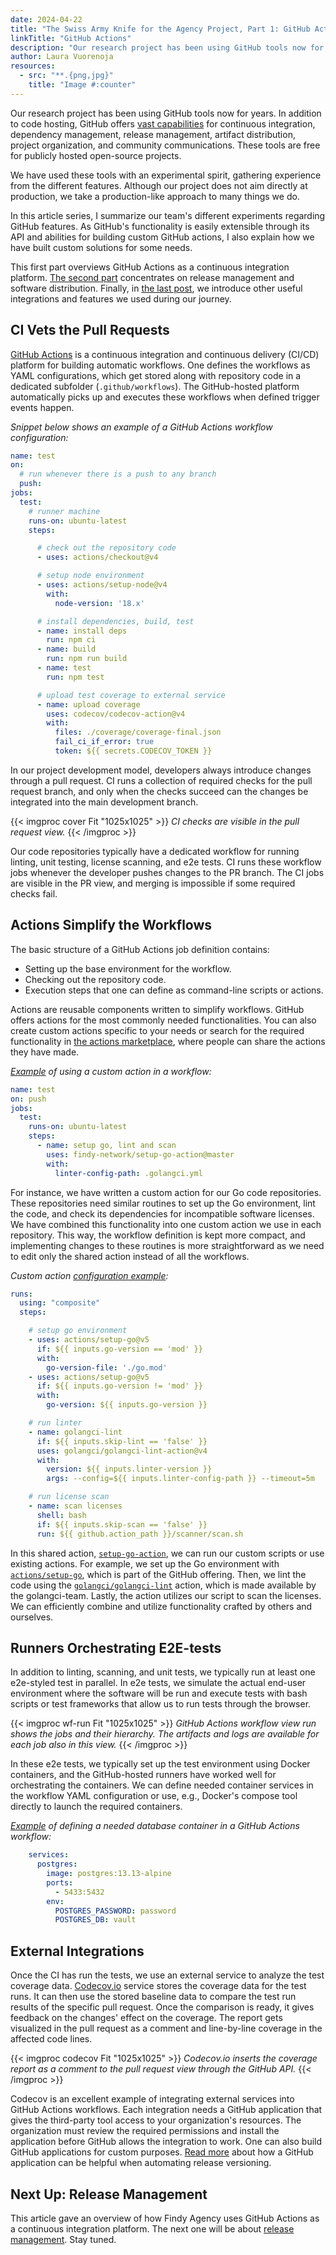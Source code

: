 ```yaml
---
date: 2024-04-22
title: "The Swiss Army Knife for the Agency Project, Part 1: GitHub Actions"
linkTitle: "GitHub Actions"
description: "Our research project has been using GitHub tools now for years. In addition to code hosting, GitHub offers vast capabilities for continuous integration, dependency management, release management, artifact distribution, project organization, and community communications. In this article series, I summarize our team's different experiments regarding GitHub features."
author: Laura Vuorenoja
resources:
  - src: "**.{png,jpg}"
    title: "Image #:counter"
---
```


Our research project has been using GitHub tools now for years. In addition to code hosting,
GitHub offers [vast capabilities](https://github.com/features/)
for continuous integration, dependency management,
release management, artifact distribution, project organization, and community communications.
These tools are free for publicly hosted open-source projects.

We have used these tools with an experimental spirit, gathering experience from
the different features. Although our project does not aim directly at production,
we take a production-like approach to many things we do.

In this article series, I summarize our team's different experiments regarding GitHub features.
As GitHub's functionality is easily extensible through its API and abilities
for building custom GitHub actions, I also explain how we have built custom solutions for some needs.

This first part overviews GitHub Actions as a continuous integration platform.
[The second part](/blog/2024/04/23/the-swiss-army-knife-for-the-agency-project-part-2-release-management-with-github/)
concentrates on release management and software distribution. Finally, in
[the last post](/blog/2024/04/24/the-swiss-army-knife-for-the-agency-project-part-3-other-github-tools/),
we introduce other useful integrations and features we used during our journey.

## CI Vets the Pull Requests

[GitHub Actions](https://docs.github.com/en/actions) is a continuous integration and
continuous delivery (CI/CD) platform
for building automatic workflows. One defines the workflows as YAML configurations,
which get stored along with repository code in a dedicated subfolder (`.github/workflows`).
The GitHub-hosted platform automatically picks up and executes these workflows
when defined trigger events happen.

*Snippet below shows an example of a GitHub Actions workflow configuration:*

```yaml
name: test
on:
  # run whenever there is a push to any branch
  push:
jobs:
  test:
    # runner machine
    runs-on: ubuntu-latest
    steps:

      # check out the repository code
      - uses: actions/checkout@v4

      # setup node environment
      - uses: actions/setup-node@v4
        with:
          node-version: '18.x'

      # install dependencies, build, test
      - name: install deps
        run: npm ci
      - name: build
        run: npm run build
      - name: test
        run: npm test

      # upload test coverage to external service
      - name: upload coverage
        uses: codecov/codecov-action@v4
        with:
          files: ./coverage/coverage-final.json
          fail_ci_if_error: true
          token: ${{ secrets.CODECOV_TOKEN }}
```

In our project development model, developers always introduce changes through a pull request.
CI runs a collection of required checks for the pull request branch, and only when the checks
succeed can the changes be integrated into the main development branch.

{{< imgproc cover Fit "1025x1025" >}}
<em>CI checks are visible in the pull request view.
</em>
{{< /imgproc >}}

Our code repositories typically have a dedicated workflow for running linting, unit testing,
license scanning, and e2e tests. CI runs these workflow jobs whenever the developer pushes
changes to the PR branch. The CI jobs are visible in the PR view,
and merging is impossible if some required checks fail.

## Actions Simplify the Workflows

The basic structure of a GitHub Actions job definition contains:

* Setting up the base environment for the workflow.
* Checking out the repository code.
* Execution steps that one can define as command-line scripts or actions.

Actions are reusable components written to simplify workflows. GitHub offers actions for
the most commonly needed functionalities. You can also create custom actions specific
to your needs or search for the required functionality in [the actions marketplace](https://github.com/marketplace?type=actions),
where people can share the actions they have made.

*[Example](https://github.com/findy-network/findy-agent-vault/blob/master/.github/workflows/test.yml)
of using a custom action in a workflow:*

```yaml
name: test
on: push
jobs:
  test:
    runs-on: ubuntu-latest
    steps:
      - name: setup go, lint and scan
        uses: findy-network/setup-go-action@master
        with:
          linter-config-path: .golangci.yml
```

For instance, we have written a custom action for our Go code repositories. These repositories
need similar routines to set up the Go environment, lint the code, and check
its dependencies for incompatible software licenses. We have combined this functionality into
one custom action we use in each repository. This way, the workflow definition is kept more compact,
and implementing changes to these routines is more straightforward as we need to edit only
the shared action instead of all the workflows.

*Custom action [configuration example](https://github.com/findy-network/setup-go-action/blob/master/action.yml):*

```yaml
runs:
  using: "composite"
  steps:

    # setup go environment
    - uses: actions/setup-go@v5
      if: ${{ inputs.go-version == 'mod' }}
      with:
        go-version-file: './go.mod'
    - uses: actions/setup-go@v5
      if: ${{ inputs.go-version != 'mod' }}
      with:
        go-version: ${{ inputs.go-version }}

    # run linter
    - name: golangci-lint
      if: ${{ inputs.skip-lint == 'false' }}
      uses: golangci/golangci-lint-action@v4
      with:
        version: ${{ inputs.linter-version }}
        args: --config=${{ inputs.linter-config-path }} --timeout=5m

    # run license scan
    - name: scan licenses
      shell: bash
      if: ${{ inputs.skip-scan == 'false' }}
      run: ${{ github.action_path }}/scanner/scan.sh
```

In this shared action, [`setup-go-action`](https://github.com/findy-network/setup-go-action),
we can run our custom scripts or use existing actions.
For example, we set up the Go environment with [`actions/setup-go`](https://github.com/actions/setup-go),
which is part of
the GitHub offering. Then, we lint the code using
the [`golangci/golangci-lint`](https://github.com/golangci/golangci-lint) action,
which is made available by the golangci-team. Lastly, the action utilizes our script to scan
the licenses. We can efficiently combine and utilize functionality crafted by others and ourselves.

## Runners Orchestrating E2E-tests

In addition to linting, scanning, and unit tests, we typically run at least one e2e-styled test
in parallel. In e2e tests, we simulate the actual end-user environment where the software
will be run and execute tests with bash scripts or test frameworks that allow us
to run tests through the browser.

{{< imgproc wf-run Fit "1025x1025" >}}
<em>GitHub Actions workflow view run shows the jobs and their hierarchy.
The artifacts and logs are available for each job also in this view.
</em>
{{< /imgproc >}}

In these e2e tests, we typically set up the test environment using Docker containers,
and the GitHub-hosted runners have worked well for orchestrating the containers.
We can define needed container services in the workflow YAML configuration or use, e.g.,
Docker's compose tool directly to launch the required containers.

*[Example](https://github.com/findy-network/findy-agent-vault/blob/master/.github/workflows/test.yml#L21)
of defining a needed database container in a GitHub Actions workflow:*

```yaml
    services:
      postgres:
        image: postgres:13.13-alpine
        ports:
          - 5433:5432
        env:
          POSTGRES_PASSWORD: password
          POSTGRES_DB: vault
```

## External Integrations

Once the CI has run the tests, we use an external service to analyze the test coverage data.
[Codecov.io](https://github.com/codecov/codecov-action)
service stores the coverage data for the test runs. It can then use the stored
baseline data to compare the test run results of the specific pull request.
Once the comparison is ready, it gives feedback on the changes' effect on the coverage.
The report gets visualized in the pull request as a comment and
line-by-line coverage in the affected code lines.

{{< imgproc codecov Fit "1025x1025" >}}
<em>Codecov.io inserts the coverage report as a comment to the pull request view through the GitHub API.
</em>
{{< /imgproc >}}

Codecov is an excellent example of integrating external services into GitHub Actions workflows.
Each integration needs a GitHub application that gives the third-party tool access
to your organization's resources. The organization must review the required permissions
and install the application before GitHub allows the integration to work. One can also build
GitHub applications for custom purposes.
[Read more](/blog/2024/03/27/managing-github-branch-protections/)
about how a GitHub application can be helpful when automating release versioning.

## Next Up: Release Management

This article gave an overview of how Findy Agency uses GitHub Actions as a continuous
integration platform. The next one will be about
[release management](/blog/2024/04/23/the-swiss-army-knife-for-the-agency-project-part-2-release-management-with-github/).
Stay tuned.
